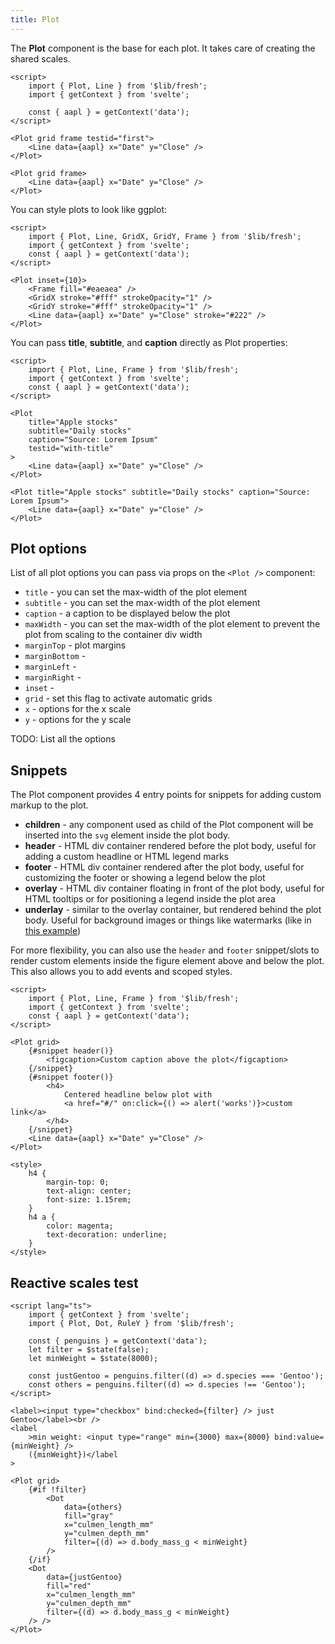 ```yaml
---
title: Plot
---
```


The <b>Plot</b> component is the base for each plot. It takes care of creating the shared scales.

```svelte live
<script>
    import { Plot, Line } from '$lib/fresh';
    import { getContext } from 'svelte';

    const { aapl } = getContext('data');
</script>

<Plot grid frame testid="first">
    <Line data={aapl} x="Date" y="Close" />
</Plot>
```

```svelte
<Plot grid frame>
    <Line data={aapl} x="Date" y="Close" />
</Plot>
```

You can style plots to look like ggplot:

```svelte live
<script>
    import { Plot, Line, GridX, GridY, Frame } from '$lib/fresh';
    import { getContext } from 'svelte';
    const { aapl } = getContext('data');
</script>

<Plot inset={10}>
    <Frame fill="#eaeaea" />
    <GridX stroke="#fff" strokeOpacity="1" />
    <GridY stroke="#fff" strokeOpacity="1" />
    <Line data={aapl} x="Date" y="Close" stroke="#222" />
</Plot>
```

You can pass **title**, **subtitle**, and **caption** directly as Plot properties:

```svelte live
<script>
    import { Plot, Line, Frame } from '$lib/fresh';
    import { getContext } from 'svelte';
    const { aapl } = getContext('data');
</script>

<Plot
    title="Apple stocks"
    subtitle="Daily stocks"
    caption="Source: Lorem Ipsum"
    testid="with-title"
>
    <Line data={aapl} x="Date" y="Close" />
</Plot>
```

```svelte
<Plot title="Apple stocks" subtitle="Daily stocks" caption="Source: Lorem Ipsum">
    <Line data={aapl} x="Date" y="Close" />
</Plot>
```


## Plot options

List of all plot options you can pass via props on the `<Plot />` component:

-   `title` - you can set the max-width of the plot element
-   `subtitle` - you can set the max-width of the plot element
-   `caption` - a caption to be displayed below the plot
-   `maxWidth` - you can set the max-width of the plot element to prevent the plot from scaling to the container div width
-   `marginTop` - plot margins
-   `marginBottom` -
-   `marginLeft` -
-   `marginRight` -
-   `inset` -
-   `grid` - set this flag to activate automatic grids
-   `x` - options for the x scale
-   `y` - options for the y scale

TODO: List all the options

## Snippets

The Plot component provides 4 entry points for snippets for adding custom markup to the plot.

- **children** - any component used as child of the Plot component will be inserted into the `svg` element inside the plot body.
- **header** - HTML div container rendered before the plot body, useful for adding a custom headline or HTML legend marks  
- **footer** - HTML div container rendered after the plot body, useful for customizing the footer or showing a legend below the plot
- **overlay** - HTML div container floating in front of the plot body, useful for HTML tooltips or for positioning a legend inside the plot area
- **underlay** - similar to the overlay container, but rendered behind the plot body. Useful for background images or things like watermarks (like in [this example](/guide/differences-to-plot#Custom-HTML))

For more flexibility, you can also use the <code>header</code> and <code>footer</code> snippet/slots
to render custom elements inside the figure element above and below the plot. This also allows you
to add events and scoped styles.

```svelte live
<script>
    import { Plot, Line, Frame } from '$lib/fresh';
    import { getContext } from 'svelte';
    const { aapl } = getContext('data');
</script>

<Plot grid>
    {#snippet header()}
        <figcaption>Custom caption above the plot</figcaption>
    {/snippet}
    {#snippet footer()}
        <h4>
            Centered headline below plot with
            <a href="#/" on:click={() => alert('works')}>custom link</a>
        </h4>
    {/snippet}
    <Line data={aapl} x="Date" y="Close" />
</Plot>

<style>
    h4 {
        margin-top: 0;
        text-align: center;
        font-size: 1.15rem;
    }
    h4 a {
        color: magenta;
        text-decoration: underline;
    }
</style>
```

## Reactive scales test

```svelte live
<script lang="ts">
    import { getContext } from 'svelte';
    import { Plot, Dot, RuleY } from '$lib/fresh';

    const { penguins } = getContext('data');
    let filter = $state(false);
    let minWeight = $state(8000);

    const justGentoo = penguins.filter((d) => d.species === 'Gentoo');
    const others = penguins.filter((d) => d.species !== 'Gentoo');
</script>

<label><input type="checkbox" bind:checked={filter} /> just Gentoo</label><br />
<label
    >min weight: <input type="range" min={3000} max={8000} bind:value={minWeight} />
    ({minWeight})</label
>

<Plot grid>
    {#if !filter}
        <Dot
            data={others}
            fill="gray"
            x="culmen_length_mm"
            y="culmen_depth_mm"
            filter={(d) => d.body_mass_g < minWeight}
        />
    {/if}
    <Dot
        data={justGentoo}
        fill="red"
        x="culmen_length_mm"
        y="culmen_depth_mm"
        filter={(d) => d.body_mass_g < minWeight}
    /> />
</Plot>
```
